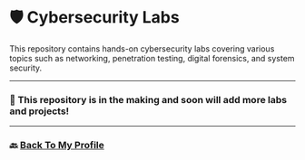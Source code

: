 # 🛡️ Cybersecurity Labs  

This repository contains hands-on cybersecurity labs covering various topics such as networking, penetration testing, digital forensics, and system security.  


---
### 📌 This repository is in the making and soon will add more labs and projects!

---
### 🔙 [Back To My Profile](https://github.com/proxymc)
